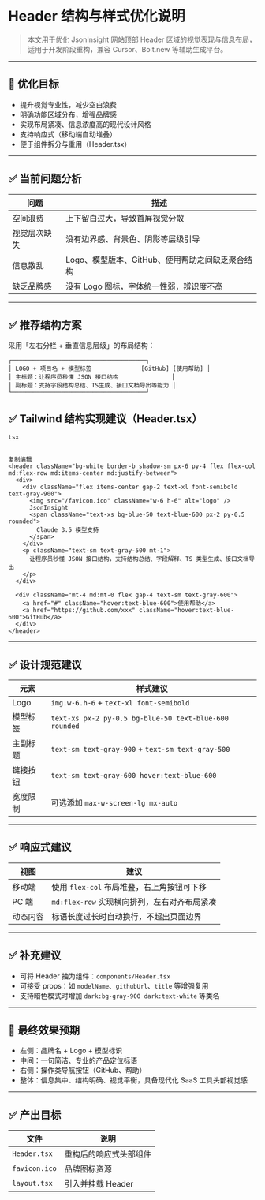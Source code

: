 # Header 结构与样式优化说明

> 本文用于优化 JsonInsight 网站顶部 Header 区域的视觉表现与信息布局，适用于开发阶段重构，兼容 Cursor、Bolt.new 等辅助生成平台。

---

## 🎯 优化目标

- 提升视觉专业性，减少空白浪费
- 明确功能区域分布，增强品牌感
- 实现布局紧凑、信息浓度高的现代设计风格
- 支持响应式（移动端自动堆叠）
- 便于组件拆分与重用（Header.tsx）

---

## ✅ 当前问题分析

| 问题         | 描述                                             |
| ------------ | ------------------------------------------------ |
| 空间浪费     | 上下留白过大，导致首屏视觉分散                   |
| 视觉层次缺失 | 没有边界感、背景色、阴影等层级引导               |
| 信息散乱     | Logo、模型版本、GitHub、使用帮助之间缺乏聚合结构 |
| 缺乏品牌感   | 没有 Logo 图标，字体统一性弱，辨识度不高         |

---

## ✅ 推荐结构方案

采用「左右分栏 + 垂直信息层级」的布局结构：

```plaintext
┌──────────────────────────────────────┐
│ LOGO + 项目名 + 模型标签              [GitHub] [使用帮助] │
│ 主标题：让程序员秒懂 JSON 接口结构               │
│ 副标题：支持字段结构总结、TS生成、接口文档导出等能力 │
└──────────────────────────────────────┘
```



## ✅ Tailwind 结构实现建议（Header.tsx）

```
tsx


复制编辑
<header className="bg-white border-b shadow-sm px-6 py-4 flex flex-col md:flex-row md:items-center md:justify-between">
  <div>
    <div className="flex items-center gap-2 text-xl font-semibold text-gray-900">
      <img src="/favicon.ico" className="w-6 h-6" alt="logo" />
      JsonInsight
      <span className="text-xs bg-blue-50 text-blue-600 px-2 py-0.5 rounded">
        Claude 3.5 模型支持
      </span>
    </div>
    <p className="text-sm text-gray-500 mt-1">
      让程序员秒懂 JSON 接口结构，支持结构总结、字段解释、TS 类型生成、接口文档导出
    </p>
  </div>

  <div className="mt-4 md:mt-0 flex gap-4 text-sm text-gray-600">
    <a href="#" className="hover:text-blue-600">使用帮助</a>
    <a href="https://github.com/xxx" className="hover:text-blue-600">GitHub</a>
  </div>
</header>
```

------

## ✅ 设计规范建议

| 元素     | 样式建议                                               |
| -------- | ------------------------------------------------------ |
| Logo     | `img.w-6.h-6` + `text-xl font-semibold`                |
| 模型标签 | `text-xs px-2 py-0.5 bg-blue-50 text-blue-600 rounded` |
| 主副标题 | `text-sm text-gray-900` + `text-sm text-gray-500`      |
| 链接按钮 | `text-sm text-gray-600 hover:text-blue-600`            |
| 宽度限制 | 可选添加 `max-w-screen-lg mx-auto`                     |



------

## ✅ 响应式建议

| 视图     | 建议                                         |
| -------- | -------------------------------------------- |
| 移动端   | 使用 `flex-col` 布局堆叠，右上角按钮可下移   |
| PC 端    | `md:flex-row` 实现横向排列，左右对齐布局紧凑 |
| 动态内容 | 标语长度过长时自动换行，不超出页面边界       |



------

## ✅ 补充建议

- 可将 Header 抽为组件：`components/Header.tsx`
- 可接受 props：如 `modelName`、`githubUrl`、`title` 等增强复用
- 支持暗色模式时增加 `dark:bg-gray-900 dark:text-white` 等类名

------

## 🧠 最终效果预期

- 左侧：品牌名 + Logo + 模型标识
- 中间：一句简洁、专业的产品定位标语
- 右侧：操作类导航按钮（GitHub、帮助）
- 整体：信息集中、结构明确、视觉平衡，具备现代化 SaaS 工具头部视觉感

------

## ✅ 产出目标

| 文件          | 说明                   |
| ------------- | ---------------------- |
| `Header.tsx`  | 重构后的响应式头部组件 |
| `favicon.ico` | 品牌图标资源           |
| `layout.tsx`  | 引入并挂载 Header      |